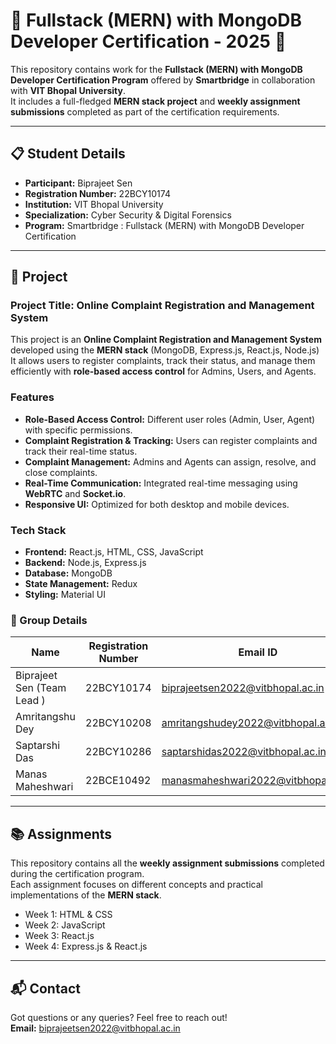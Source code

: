 # 🚀 Fullstack (MERN) with MongoDB Developer Certification - 2025 🚀

This repository contains work for the **Fullstack (MERN) with MongoDB Developer Certification Program** offered by **Smartbridge** in collaboration with **VIT Bhopal University**.  
It includes a full-fledged **MERN stack project** and **weekly assignment submissions** completed as part of the certification requirements.

---

## 📋 Student Details

- **Participant:** Biprajeet Sen  
- **Registration Number:** 22BCY10174  
- **Institution:** VIT Bhopal University  
- **Specialization:** Cyber Security & Digital Forensics  
- **Program:** Smartbridge : Fullstack (MERN) with MongoDB Developer Certification  

---

## 💼 Project

### Project Title: Online Complaint Registration and Management System

This project is an **Online Complaint Registration and Management System** developed using the **MERN stack** (MongoDB, Express.js, React.js, Node.js) 
It allows users to register complaints, track their status, and manage them efficiently with **role-based access control** for Admins, Users, and Agents.

### Features
- **Role-Based Access Control:** Different user roles (Admin, User, Agent) with specific permissions.
- **Complaint Registration & Tracking:** Users can register complaints and track their real-time status.
- **Complaint Management:** Admins and Agents can assign, resolve, and close complaints.
- **Real-Time Communication:** Integrated real-time messaging using **WebRTC** and **Socket.io**.
- **Responsive UI:** Optimized for both desktop and mobile devices.

### Tech Stack
- **Frontend:** React.js, HTML, CSS, JavaScript
- **Backend:** Node.js, Express.js
- **Database:** MongoDB
- **State Management:** Redux
- **Styling:** Material UI


### 👥 Group Details

| Name             | Registration Number | Email ID                              |
| ---------------- | -------------------- | ------------------------------------- |
| Biprajeet Sen (Team Lead )  | 22BCY10174            | [biprajeetsen2022@vitbhopal.ac.in](mailto:biprajeetsen2022@vitbhopal.ac.in)     |
| Amritangshu Dey  | 22BCY10208            | [amritangshudey2022@vitbhopal.ac.in](mailto:amritangshudey2022@vitbhopal.ac.in)    |
| Saptarshi Das    | 22BCY10286            | [saptarshidas2022@vitbhopal.ac.in](mailto:saptarshidas2022@vitbhopal.ac.in)      |
| Manas Maheshwari | 22BCE10492            | [manasmaheshwari2022@vitbhopal.ac.in](mailto:manasmaheshwari2022@vitbhopal.ac.in)   |


---

## 📚 Assignments

This repository contains all the **weekly assignment submissions** completed during the certification program.  
Each assignment focuses on different concepts and practical implementations of the **MERN stack**.

- Week 1: HTML & CSS 
- Week 2: JavaScript 
- Week 3: React.js
- Week 4: Express.js & React.js


---

## 📬 Contact

Got questions or any queries? Feel free to reach out!  
**Email:** [biprajeetsen2022@vitbhopal.ac.in](mailto:biprajeetsen2022@vitbhopal.ac.in)


